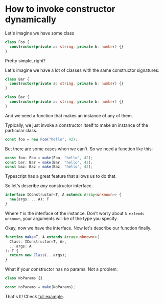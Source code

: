 # How to invoke constructor dynamically

Let's imagine we have some class

```typescript
class Foo {
  constructor(private a: string, private b: number) {}
}
```

Pretty simple, right?

Let's imagine we have a lot of classes with the same constructor signatures:

```typescript
class Bar {
  constructor(private a: string, private b: number) {}
}

class Baz {
  constructor(private a: string, private b: number) {}
}
```

And we need a function that makes an instance of any of them.

Typically, we just invoke a constructor Itself to make an instance of the particular class.

```typescript
const foo = new Foo("hello", 42);
```

But there are some cases when we can't.
So we need a function like this:

```typescript
const foo: Foo = make(Foo, "hello", 42);
const bar: Bar = make(Bar, "hello", 42);
const baz: Baz = make(Baz, "hello", 42);
```

Typescript has a great feature that allows us to do that.

So let's describe _any_ constructor interface.

```typescript
interface IConstructor<T, A extends Array<unknown>> {
  new(args: ...A): T
}
```

Where `T` is the interface of the instance.
Don't worry about `A extends unknown`, your arguments will be of the type you specify.

Okay, now we have the interface. Now let's describe our function finally.

```typescript
function make<T, A extends Array<unknown>>(
  Class: IConstructor<T, A>,
  ...args: A
): T {
  return new Class(...args);
}
```

What if your constructor has no params. Not a problem:

```typescript
class NoParams {}
```

```typescript
const noParams = make(NoParams);
```

That's It! Check [full example](https://www.typescriptlang.org/play?#code/JYOwLgpgTgZghgYwgAgMIHsQGcxQK4JjpQA8AKgDTICCyEAHpCACZY1RRwCeJeIA1iHQB3EAD4xyAN4AoZMhARhACgB06uFADmWAFw0AlPrIBuGQF8ZMmH0LBMyALZx+EEnOSUPtBk1btOHj5BEXEZMWUEABs4AC9Y-QxsXAIiUkoaMSp1VU0dfWojT2kPKAgwPCgQBSVkaLjYtQ1tLAMzSxl6rDYAMXR0EvkETBx8QmJlAAcoYAA3OEhkOH1R0C0qabmFlAAjfRA8Rx3oA2lLeUm8HajgBGQtcuplU9l5N+QyiqrkMAALYCwuTM8g6FyuNzuDzAACFnoN3h9ypVqn8AaodsDkJYOl02NDNPDhskxmkpjN5otlshViB1shNhTdvtDscoC9zvTwbd7o84a8EZ9kT9-oC4JjQZzrtyodCAApRPBYADyij5Hnegu+qMBO2QAGpkABGcUWKxEnDIGD9ZAAXicLggyj66CoAHIrehXVRDW1OiMwMgdgS7c5XMp8VA3UGoF6jb7OjFusgAHLoWWaOCONhSHH+hRpjNZ-Sp9OcLO2+1hkuF1pmGQAenryHd-Vdfuw6CiEFUUXQWmUHtUUKeBnjjaN7awne7vf7g5lzzHTdd0bb5unPb7ymjQ95o7r44ATJON7Pt5pdzD5YqVY790A).
